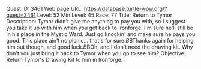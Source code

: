 Quest ID: 3461
Web page URL: https://database.turtle-wow.org/?quest=3461
Level: 52
Min Level: 45
Race: 77
Title: Return to Tymor
Description: Tymor didn't give me anything to pay you with, so I suggest you take it up with him when you get back to Ironforge. I'm sure he'll still be in his place in the Mystic Ward. Just go knockin' and make sure he pays you good. This place ain't no picnic... that's for sure.$B$BThanks again for helping him out though, and good luck.$B$BOh, and I don't need the drawing kit. Why don't you just bring it back to Tymor when you go to see him?
Objective: Return Tymor's Drawing Kit to him in Ironforge.
